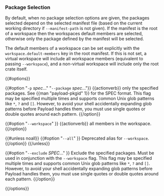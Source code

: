 ### Package Selection

By default, when no package selection options are given, the packages selected
depend on the selected manifest file (based on the current working directory if
`--manifest-path` is not given). If the manifest is the root of a workspace then
the workspaces default members are selected, otherwise only the package defined
by the manifest will be selected.

The default members of a workspace can be set explicitly with the
`workspace.default-members` key in the root manifest. If this is not set, a
virtual workspace will include all workspace members (equivalent to passing
`--workspace`), and a non-virtual workspace will include only the root crate itself.

{{#options}}

{{#option "`-p` _spec_..." "`--package` _spec_..."}}
{{actionverb}} only the specified packages. See {{man "payload-pkgid" 1}} for the
SPEC format. This flag may be specified multiple times and supports common Unix
glob patterns like `*`, `?` and `[]`. However, to avoid your shell accidentally 
expanding glob patterns before Payload handles them, you must use single quotes or
double quotes around each pattern.
{{/option}}

{{#option "`--workspace`" }}
{{actionverb}} all members in the workspace.
{{/option}}

{{#unless noall}}
{{#option "`--all`" }}
Deprecated alias for `--workspace`.
{{/option}}
{{/unless}}

{{#option "`--exclude` _SPEC_..." }}
Exclude the specified packages. Must be used in conjunction with the
`--workspace` flag. This flag may be specified multiple times and supports
common Unix glob patterns like `*`, `?` and `[]`. However, to avoid your shell
accidentally expanding glob patterns before Payload handles them, you must use
single quotes or double quotes around each pattern.
{{/option}}

{{/options}}
